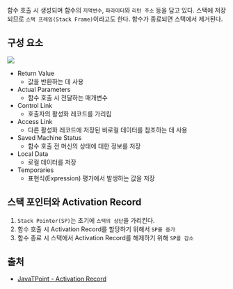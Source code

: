 함수 호출 시 생성되며 함수의 `지역변수`, `파라미터`와 `리턴 주소` 등을 담고 있다.
스택에 저장되므로 `스택 프레임(Stack Frame)`이라고도 한다.
함수가 종료되면 스택에서 제거된다.

## 구성 요소

![](https://static.javatpoint.com/compiler/images/activation-record.png)

- Return Value
	- 값을 반환하는 데 사용
- Actual Parameters
	- 함수 호출 시 전달하는 매개변수
- Control Link
	- 호출자의 활성화 레코드를 가리킴
- Access Link
	- 다른 활성화 레코드에 저장된 비로컬 데이터를 참조하는 데 사용
- Saved Machine Status
	- 함수 호출 전 머신의 상태에 대한 정보를 저장
- Local Data
	- 로컬 데이터를 저장
- Temporaries
	- 표현식(Expression) 평가에서 발생하는 값을 저장

## 스택 포인터와 Activation Record

1. `Stack Pointer(SP)`는 초기에 `스택의 상단`을 가리킨다.
2. 함수 호출 시 Activation Record를 할당하기 위해서 `SP를 증가`
3. 함수 종료 시 스택에서 Activation Record를 해제하기 위해 `SP를 감소`

## 출처
- [JavaTPoint - Activation Record](https://www.javatpoint.com/activation-record)